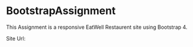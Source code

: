 # BootstrapAssignment

This Assignment is a responsive EatWell Restaurent site using Bootstrap 4.

Site Url:
